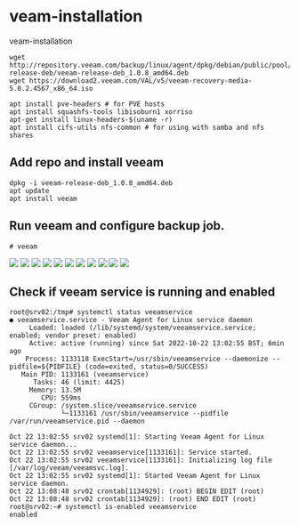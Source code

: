 # veam-installation
veam-installation

```
wget http://repository.veeam.com/backup/linux/agent/dpkg/debian/public/pool/veeam/v/veeam-release-deb/veeam-release-deb_1.0.8_amd64.deb
wget https://download2.veeam.com/VAL/v5/veeam-recovery-media-5.0.2.4567_x86_64.iso

apt install pve-headers # for PVE hosts
apt install squashfs-tools libisoburn1 xorriso
apt-get install linux-headers-$(uname -r)
apt install cifs-utils nfs-common # for using with samba and nfs shares
```
Add repo and install veeam
--------------------
```
dpkg -i veeam-release-deb_1.0.8_amd64.deb
apt update
apt install veeam
```

Run veeam and configure backup job.
------------------
```
# veeam
```

<img src="./veeam01.png">

<img src="./veeam02.png">

<img src="./veeam03.png">

<img src="./veeam04.png">

<img src="./veeam05.png">

<img src="./veeam06.png">

<img src="./veeam07.png">

<img src="./veeam08.png">

<img src="./veeam09.png">

<img src="./veeam10.png">

<img src="./veeam11.png">


Check if veeam service is running and enabled
---------------

```
root@srv02:/tmp# systemctl status veeamservice
● veeamservice.service - Veeam Agent for Linux service daemon
     Loaded: loaded (/lib/systemd/system/veeamservice.service; enabled; vendor preset: enabled)
     Active: active (running) since Sat 2022-10-22 13:02:55 BST; 6min ago
    Process: 1133118 ExecStart=/usr/sbin/veeamservice --daemonize --pidfile=${PIDFILE} (code=exited, status=0/SUCCESS)
   Main PID: 1133161 (veeamservice)
      Tasks: 46 (limit: 4425)
     Memory: 13.5M
        CPU: 559ms
     CGroup: /system.slice/veeamservice.service
             └─1133161 /usr/sbin/veeamservice --pidfile /var/run/veeamservice.pid --daemon

Oct 22 13:02:55 srv02 systemd[1]: Starting Veeam Agent for Linux service daemon...
Oct 22 13:02:55 srv02 veeamservice[1133161]: Service started.
Oct 22 13:02:55 srv02 veeamservice[1133161]: Initializing log file [/var/log/veeam/veeamsvc.log].
Oct 22 13:02:55 srv02 systemd[1]: Started Veeam Agent for Linux service daemon.
Oct 22 13:08:48 srv02 crontab[1134929]: (root) BEGIN EDIT (root)
Oct 22 13:08:48 srv02 crontab[1134929]: (root) END EDIT (root)
root@srv02:~# systemctl is-enabled veeamservice
enabled
```

